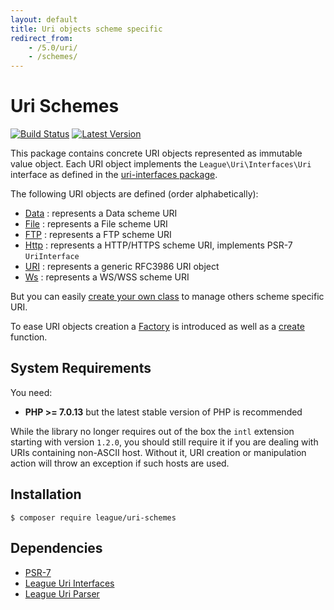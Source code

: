 ```yaml
---
layout: default
title: Uri objects scheme specific
redirect_from:
    - /5.0/uri/
    - /schemes/
---
```


Uri Schemes
=======

[![Build Status](https://img.shields.io/travis/thephpleague/uri-schemes/master.svg?style=flat-square)](https://travis-ci.org/thephpleague/uri-schemes)
[![Latest Version](https://img.shields.io/github/release/thephpleague/uri-schemes.svg?style=flat-square)](https://github.com/thephpleague/uri-components/schemes)

This package contains concrete URI objects represented as immutable value object. Each URI object implements the `League\Uri\Interfaces\Uri` interface as defined in the [uri-interfaces package](https://github.com/thephpleague/uri-interfaces).

The following URI objects are defined (order alphabetically):

- [Data](/5.0/uri/schemes/data/) : represents a Data scheme URI
- [File](/5.0/uri/schemes/file/) : represents a File scheme URI
- [FTP](/5.0/uri/schemes/ftp/) : represents a FTP scheme URI
- [Http](/5.0/uri/schemes/http/) : represents a HTTP/HTTPS scheme URI, implements PSR-7 `UriInterface`
- [URI](/5.0/uri/schemes/uri/) : represents a generic RFC3986 URI object
- [Ws](/5.0/uri/schemes/ws/) : represents a WS/WSS scheme URI


<p class="message-info">But you can easily <a href="/5.0/uri/extension/">create your own class</a> to manage others scheme specific URI.</p>

To ease URI objects creation a [Factory](/5.0/uri/factory) is introduced as well as a [create](/5.0/uri/functions) function.

System Requirements
-------

You need:

- **PHP >= 7.0.13** but the latest stable version of PHP is recommended

While the library no longer requires out of the box the `intl` extension starting with version `1.2.0`, you should still require it if you are dealing with URIs containing non-ASCII host. Without it, URI creation or manipulation action will throw an exception if such hosts are used.

Installation
--------

~~~
$ composer require league/uri-schemes
~~~

Dependencies
-------

- [PSR-7](http://www.php-fig.org/psr/psr-7/)
- [League Uri Interfaces](https://github.com/thephpleague/uri-interfaces)
- [League Uri Parser](/5.0/parser/)